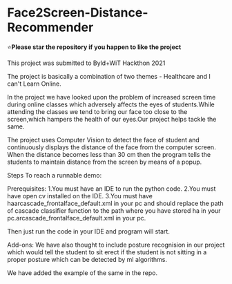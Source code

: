 # Face2Screen-Distance-Recommender

:star:**Please star the repository if you happen to like the project**

This project was submitted to Byld+WiT Hackthon 2021

The project is basically a combination of two themes - Healthcare and I can't Learn Online.

In the project we have looked upon the problem of increased screen time during online classes which adversely affects the eyes of students.While attending the classes we tend to bring our face too close to the screen,which hampers the health of our eyes.Our project helps tackle the same.

The project uses Computer Vision to detect the face of student and continuously displays the distance of the face from the computer screen.
When the distance becomes less than 30 cm then the program tells the students to maintain distance from the screen by means of a popup.

Steps To reach a runnable demo:

Prerequisites:
1.You must have an IDE to run the python code.
2.You must have open cv installed on the IDE.
3.You must have haarcascade_frontalface_default.xml in your pc and should replace the path of cascade classifier function to the path where you have stored ha in your pc.arcascade_frontalface_default.xml in your pc.

Then just run the code in your IDE and program will start.


Add-ons:
We have also thought to include posture recognision in our project which would tell the student to sit erect if the student is not sitting in a proper posture which can be detected by ml algorithms.

We have added the example of the same in the repo.



